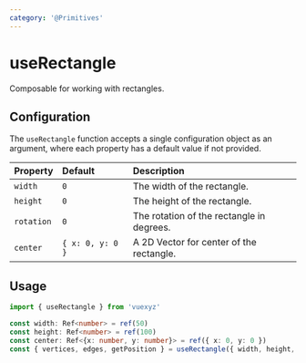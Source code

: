 ```yaml
---
category: '@Primitives'
---
```


# useRectangle

Composable for working with rectangles.

## Configuration

The `useRectangle` function accepts a single configuration object as an argument, where each property has a default value if not provided.

| Property   | Default          | Description                               |
|:-----------|:-----------------|:------------------------------------------|
| `width`    | `0`              | The width of the rectangle.               |
| `height`   | `0`              | The height of the rectangle.              |
| `rotation` | `0`              | The rotation of the rectangle in degrees. |
| `center`   | `{ x: 0, y: 0 }` | A 2D Vector for center of the rectangle.  |

## Usage

```ts
import { useRectangle } from 'vuexyz'

const width: Ref<number> = ref(50)
const height: Ref<number> = ref(100)
const center: Ref<{x: number, y: number}> = ref({ x: 0, y: 0 })
const { vertices, edges, getPosition } = useRectangle({ width, height, center })
```
